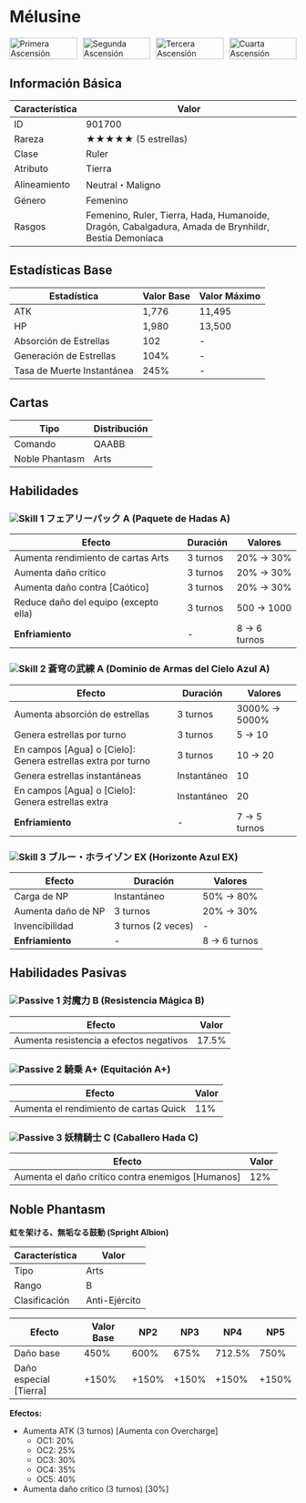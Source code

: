 # Mélusine

<div style="display: grid; grid-template-columns: repeat(4, 1fr); gap: 10px; margin: 20px 0;">
    <img src="https://static.atlasacademy.io/JP/CharaGraph/901700/901700a@1.png" alt="Primera Ascensión" style="width: 100%; height: auto;">
    <img src="https://static.atlasacademy.io/JP/CharaGraph/901700/901700a@2.png" alt="Segunda Ascensión" style="width: 100%; height: auto;">
    <img src="https://static.atlasacademy.io/JP/CharaGraph/901700/901700b@1.png" alt="Tercera Ascensión" style="width: 100%; height: auto;">
    <img src="https://static.atlasacademy.io/JP/CharaGraph/901700/901700b@2.png" alt="Cuarta Ascensión" style="width: 100%; height: auto;">
</div>

## Información Básica

| Característica | Valor |
|---------------|-------|
| ID | 901700 |
| Rareza | ★★★★★ (5 estrellas) |
| Clase | Ruler |
| Atributo | Tierra |
| Alineamiento | Neutral・Maligno |
| Género | Femenino |
| Rasgos | Femenino, Ruler, Tierra, Hada, Humanoide, Dragón, Cabalgadura, Amada de Brynhildr, Bestia Demoníaca |

## Estadísticas Base

| Estadística | Valor Base | Valor Máximo |
|-------------|------------|--------------|
| ATK | 1,776 | 11,495 |
| HP | 1,980 | 13,500 |
| Absorción de Estrellas | 102 | - |
| Generación de Estrellas | 104% | - |
| Tasa de Muerte Instantánea | 245% | - |

## Cartas

| Tipo | Distribución |
|------|--------------|
| Comando | QAABB |
| Noble Phantasm | Arts |

## Habilidades

### <img src="https://static.atlasacademy.io/JP/SkillIcons/skill_00305.png" alt="Skill 1" class="skill-icon"> フェアリーパック A (Paquete de Hadas A)

| Efecto | Duración | Valores |
|--------|-----------|---------|
| Aumenta rendimiento de cartas Arts | 3 turnos | 20% → 30% |
| Aumenta daño crítico | 3 turnos | 20% → 30% |
| Aumenta daño contra [Caótico] | 3 turnos | 20% → 30% |
| Reduce daño del equipo (excepto ella) | 3 turnos | 500 → 1000 |
| **Enfriamiento** | - | 8 → 6 turnos |

### <img src="https://static.atlasacademy.io/JP/SkillIcons/skill_00311.png" alt="Skill 2" class="skill-icon"> 蒼穹の武練 A (Dominio de Armas del Cielo Azul A)

| Efecto | Duración | Valores |
|--------|-----------|---------|
| Aumenta absorción de estrellas | 3 turnos | 3000% → 5000% |
| Genera estrellas por turno | 3 turnos | 5 → 10 |
| En campos [Agua] o [Cielo]: Genera estrellas extra por turno | 3 turnos | 10 → 20 |
| Genera estrellas instantáneas | Instantáneo | 10 |
| En campos [Agua] o [Cielo]: Genera estrellas extra | Instantáneo | 20 |
| **Enfriamiento** | - | 7 → 5 turnos |

### <img src="https://static.atlasacademy.io/JP/SkillIcons/skill_00803.png" alt="Skill 3" class="skill-icon"> ブルー・ホライゾン EX (Horizonte Azul EX)

| Efecto | Duración | Valores |
|--------|-----------|---------|
| Carga de NP | Instantáneo | 50% → 80% |
| Aumenta daño de NP | 3 turnos | 20% → 30% |
| Invencibilidad | 3 turnos (2 veces) | - |
| **Enfriamiento** | - | 8 → 6 turnos |

## Habilidades Pasivas

### <img src="https://static.atlasacademy.io/JP/SkillIcons/skill_00100.png" alt="Passive 1" class="skill-icon"> 対魔力 B (Resistencia Mágica B)

| Efecto | Valor |
|--------|-------|
| Aumenta resistencia a efectos negativos | 17.5% |

### <img src="https://static.atlasacademy.io/JP/SkillIcons/skill_00102.png" alt="Passive 2" class="skill-icon"> 騎乗 A+ (Equitación A+)

| Efecto | Valor |
|--------|-------|
| Aumenta el rendimiento de cartas Quick | 11% |

### <img src="https://static.atlasacademy.io/JP/SkillIcons/skill_00303.png" alt="Passive 3" class="skill-icon"> 妖精騎士 C (Caballero Hada C)

| Efecto | Valor |
|--------|-------|
| Aumenta el daño crítico contra enemigos [Humanos] | 12% |

## Noble Phantasm
**虹を架ける、無垢なる鼓動 (Spright Albion)**

| Característica | Valor |
|----------------|-------|
| Tipo | Arts |
| Rango | B |
| Clasificación | Anti-Ejército |

| Efecto | Valor Base | NP2 | NP3 | NP4 | NP5 |
|--------|------------|-----|-----|-----|-----|
| Daño base | 450% | 600% | 675% | 712.5% | 750% |
| Daño especial [Tierra] | +150% | +150% | +150% | +150% | +150% |

**Efectos:**
- Aumenta ATK (3 turnos) [Aumenta con Overcharge]
  - OC1: 20%
  - OC2: 25%
  - OC3: 30%
  - OC4: 35%
  - OC5: 40%
- Aumenta daño crítico (3 turnos) [30%]